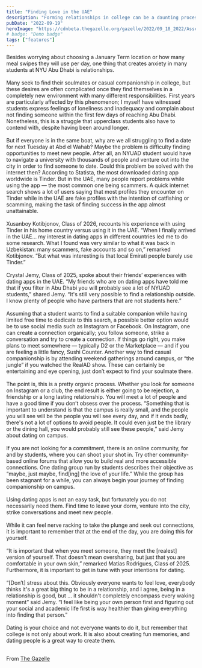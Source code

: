 ```yaml
---
title: "Finding Love in the UAE"
description: "Forming relationships in college can be a daunting process for many students. How can they overcome shyness and actively meet people? How can they find time to develop personal relationships and balance academics?"
pubDate: "2022-09-19"
heroImage: "https://cdnbeta.thegazelle.org/gazelle/2022/09_18_2022/AsselMukanova_DatingApps.png.png?format=webp&quality=75&width=1200"
# badge: "Demo badge"
tags: ["features"]
---
```


Besides worrying about choosing a January Term location or how many meal swipes they will use per day, one thing that creates anxiety in many students at NYU Abu Dhabi is relationships.
<br/><br/>
Many seek to find their soulmates or casual companionship in college, but these desires are often complicated once they find themselves in a completely new environment with many different responsibilities. First years are particularly affected by this phenomenon; I myself have witnessed students express feelings of loneliness and inadequacy and complain about not finding someone within the first few days of reaching Abu Dhabi. Nonetheless, this is a struggle that upperclass students also have to contend with, despite having been around longer.
<br/><br/>
But if everyone is in the same boat, why are we all struggling to find a date for next Tuesday at Abd el Wahab? Maybe the problem is difficulty finding opportunities to meet new people. After all, an NYUAD student would have to navigate a university with thousands of people and venture out into the city in order to find someone to date. Could this problem be solved with the internet then?
According to Statista, the most downloaded dating app worldwide is Tinder. But in the UAE, many people report problems while using the app — the most common one being scammers. A quick internet search shows a lot of users saying that most profiles they encounter on Tinder while in the UAE are fake profiles with the intention of catfishing or scamming, making the task of finding success in the app almost unattainable.
<br/><br/>
Xusanboy Kotibjonov, Class of 2026, recounts his experience with using Tinder in his home country versus using it in the UAE. “When I finally arrived in the UAE… my interest in dating apps in different countries led me to do some research. What I found was very similar to what it was back in Uzbekistan: many scammers, fake accounts and so on,” remarked Kotibjonov. “But what was interesting is that local Emirati people barely use Tinder.”
<br/><br/>
Crystal Jemy, Class of 2025, spoke about their friends’ experiences with dating apps in the UAE. “My friends who are on dating apps have told me that if you filter in Abu Dhabi you will probably see a lot of NYUAD students,” shared Jemy. “It's still very possible to find a relationship outside. I know plenty of people who have partners that are not students here.”
<br/><br/>
Assuming that a student wants to find a suitable companion while having limited free time to dedicate to this search, a possible better option would be to use social media such as Instagram or Facebook. On Instagram, one can create a connection organically; you follow someone, strike a conversation and try to create a connection. If things go right, you make plans to meet somewhere — typically D2 or the Marketplace — and if you are feeling a little fancy, Sushi Counter. Another way to find casual companionship is by attending weekend gatherings around campus, or “the jungle” if you watched the RealAD show. These can certainly be entertaining and eye opening, just don’t expect to find your soulmate there.
<br/><br/>
The point is, this is a pretty organic process. Whether you look for someone on Instagram or a club, the end result is either going to be rejection, a friendship or a long lasting relationship. You will meet a lot of people and have a good time if you don’t obsess over the process. “Something that is important to understand is that the campus is really small, and the people you will see will be the people you will see every day, and if it ends badly, there's not a lot of options to avoid people. It could even just be the library or the dining hall, you would probably still see these people,” said Jemy about dating on campus.
<br/><br/>
If you are not looking for a commitment, there is an online community, for and by students, where you can shoot your shot in. Try other community-based online forums that allow you to build real and more accessible connections. One dating group run by students describes their objective as “maybe, just maybe, find[ing] the love of your life.” While the group has been stagnant for a while, you can always begin your journey of finding companionship on campus.
<br/><br/>
Using dating apps is not an easy task, but fortunately you do not necessarily need them. Find time to leave your dorm, venture into the city, strike conversations and meet new people.
<br/><br/>
While it can feel nerve racking to take the plunge and seek out connections, it is important to remember that at the end of the day, you are doing this for yourself.
<br/><br/>
“It is important that when you meet someone, they meet the [realest] version of yourself. That doesn't mean oversharing, but just that you are comfortable in your own skin,” remarked Matias Rodrigues, Class of 2025. Furthermore, it is important to get in tune with your intentions for dating.
<br/><br/>
“[Don’t] stress about this. Obviously everyone wants to feel love, everybody thinks it's a great big thing to be in a relationship, and I agree, being in a relationship is good, but … it shouldn't completely encompass every waking moment” said Jemy. “I feel like being your own person first and figuring out your social and academic life first is way healthier than giving everything into finding that person.”
<br/><br/>
Dating is your choice and not everyone wants to do it, but remember that college is not only about work. It is also about creating fun memories, and dating people is a great way to create them.
<br/><br/>

From <a href="https://www.thegazelle.org/issue/229/finding-love-in-the-uae"> The Gazelle </a>